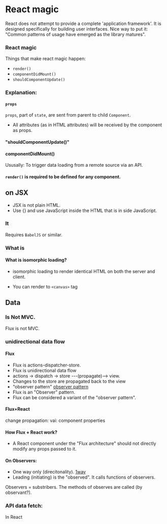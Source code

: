 # React magic

React does not attempt to provide a complete 'application framework'.
It is designed specifically for building user interfaces.
 Nice way to put it: "Common patterns of usage have emerged as the library matures".

### React magic
Things that make react magic happen:
* `render()`
* `componentDidMount()`
* `shouldComponentUpdate()`

### Explanation:
#### `props`
`props`, part of `state`, are sent from parent to child `Component`.
* All attributes (as in HTML attributes) will be received by the component as props.

#### "shouldComponentUpdate()"
#### componentDidMount()
Ususally: To trigger data loading from a remote source via an API.
#### `render()` is required to be defined for any component.

## on JSX
* JSX is not plain HTML.
* Use {} and use JavaScript inside the HTML that is in side JavaScript.

### It
Requires `BabelJS` or similar.

### What is
#### What is isomorphic loading?
* isomorphic loading to render identical HTML on both the server and client.

* You can render to `<canvas>` tag


## Data
### Is Not MVC.
Flux is not MVC.
### unidirectional data flow
#### Flux
* Flux is actions-dispatcher-store.
* Flux is  unidirectional data flow
* actions -> dispatch -> store ---(propagate)--> view.
* Changes to the store are propagated back to the view
* "observer pattern"  [observer pattern](http://nicholasjohnson.com/react/course/exercises/flux/)
* Flux is an "Observer" pattern.
* Flux can be considered a variant of the "observer pattern".

#### Flux+React
change propagation: vai: component properties

#### How Flux + React work?
* A React component under the "Flux architecture" should not directly modify any props passed to it.

#### On Observers:
* One way only (direcitonality). [1way](http://nicholasjohnson.com/react/course/exercises/flux/)
* Leading (initiating) is the "observed". It calls functions of observers.

Observers = substribers.
The methods of observes are called (by observant?).

### API data fetch:
In React
